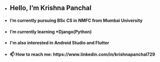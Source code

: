 - <h2> Hello, I’m Krishna Panchal</h2>
- <h4> I’m currently pursuing BSc CS in NMFC from Mumbai University </h4>
- <h4> I’m currently learning *Django(Python) </h4>
- <h4> I'm also interested in Android Studio and Flutter </h4>
- <h4>📫 How to reach me: https://www.linkedin.com/in/krishnapanchal729</h4>

<!---
krishnapanchal729/krishnapanchal729 is a ✨ special ✨ repository because its `README.md` (this file) appears on your GitHub profile.
You can click the Preview link to take a look at your changes.
--->

